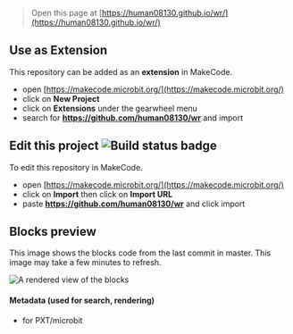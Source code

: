 
> Open this page at [https://human08130.github.io/wr/](https://human08130.github.io/wr/)

## Use as Extension

This repository can be added as an **extension** in MakeCode.

* open [https://makecode.microbit.org/](https://makecode.microbit.org/)
* click on **New Project**
* click on **Extensions** under the gearwheel menu
* search for **https://github.com/human08130/wr** and import

## Edit this project ![Build status badge](https://github.com/human08130/wr/workflows/MakeCode/badge.svg)

To edit this repository in MakeCode.

* open [https://makecode.microbit.org/](https://makecode.microbit.org/)
* click on **Import** then click on **Import URL**
* paste **https://github.com/human08130/wr** and click import

## Blocks preview

This image shows the blocks code from the last commit in master.
This image may take a few minutes to refresh.

![A rendered view of the blocks](https://github.com/human08130/wr/raw/master/.github/makecode/blocks.png)

#### Metadata (used for search, rendering)

* for PXT/microbit
<script src="https://makecode.com/gh-pages-embed.js"></script><script>makeCodeRender("{{ site.makecode.home_url }}", "{{ site.github.owner_name }}/{{ site.github.repository_name }}");</script>
